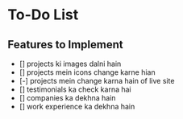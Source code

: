 # To-Do List

## Features to Implement
- [] projects ki images dalni hain 
- [] projects mein icons change karne hian 
- [-] projects mein change karna hain of live site 
- [] testimonials ka check karna hai 
- [] companies ka dekhna hain
- [] work experience ka dekhna hain
